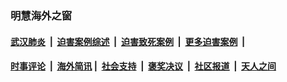 
### 明慧海外之窗

####  [武汉肺炎](indexes/365.md?t=04212000) &nbsp;|&nbsp;  [迫害案例综述](indexes/328.md?t=04212000) &nbsp;|&nbsp; [迫害致死案例](indexes/277.md?t=04212000)  &nbsp;|&nbsp; [更多迫害案例](indexes/81.md?t=04212000)  &nbsp;|&nbsp; 
####  [时事评论](indexes/19.md?t=04212000) &nbsp;|&nbsp; [海外简讯](indexes/245.md?t=04212000)&nbsp;|&nbsp;  [社会支持](indexes/140.md?t=04212000) &nbsp;|&nbsp; [褒奖决议](indexes/282.md?t=04212000) &nbsp;|&nbsp; [社区报道](indexes/91.md?t=04212000)  &nbsp;|&nbsp; [天人之间](indexes/78.md?t=04212000) 

